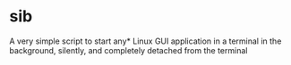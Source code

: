 # sib
A very simple script to start any* Linux GUI application in a terminal in the background, silently, and completely detached from the terminal
